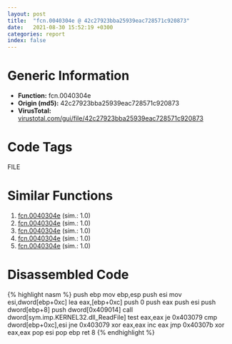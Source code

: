 ```yaml
---
layout: post
title:  "fcn.0040304e @ 42c27923bba25939eac728571c920873"
date:   2021-08-30 15:52:19 +0300
categories: report
index: false
---
```


# Generic Information
- **Function:** fcn.0040304e
- **Origin (md5):** 42c27923bba25939eac728571c920873
- **VirusTotal:** [virustotal.com/gui/file/42c27923bba25939eac728571c920873][virustotal_ref]

# Code Tags
<span class="tag" id="FILE">FILE</span>


# Similar Functions

1. [fcn.0040304e][similar_1_ref] (sim.: 1.0)
2. [fcn.0040304e][similar_2_ref] (sim.: 1.0)
3. [fcn.0040304e][similar_3_ref] (sim.: 1.0)
4. [fcn.0040304e][similar_4_ref] (sim.: 1.0)
5. [fcn.0040304e][similar_5_ref] (sim.: 1.0)


# Disassembled Code

{% highlight nasm %}
push ebp
mov ebp,esp
push esi
mov esi,dword[ebp+0xc]
lea eax,[ebp+0xc]
push 0
push eax
push esi
push dword[ebp+8]
push dword[0x409014]
call dword[sym.imp.KERNEL32.dll_ReadFile]
test eax,eax
je 0x403079
cmp dword[ebp+0xc],esi
jne 0x403079
xor eax,eax
inc eax
jmp 0x40307b
xor eax,eax
pop esi
pop ebp
ret 8
{% endhighlight %}


[similar_1_ref]: /report/fcn.0040304e@3debbd5f53339aef0a70df3cfae41b56
[similar_2_ref]: /report/fcn.0040304e@045e0ff2c8ee6fdcaf20f3769c6f3c76
[similar_3_ref]: /report/fcn.0040304e@a10926b5de0003242d462a27fb10eaf2
[similar_4_ref]: /report/fcn.0040304e@99950e2743e70aa97fbc5106701b6c1c
[similar_5_ref]: /report/fcn.0040304e@88c77a55c813a535f04a021f665ec5b4
[virustotal_ref]: https://www.virustotal.com/gui/file/42c27923bba25939eac728571c920873